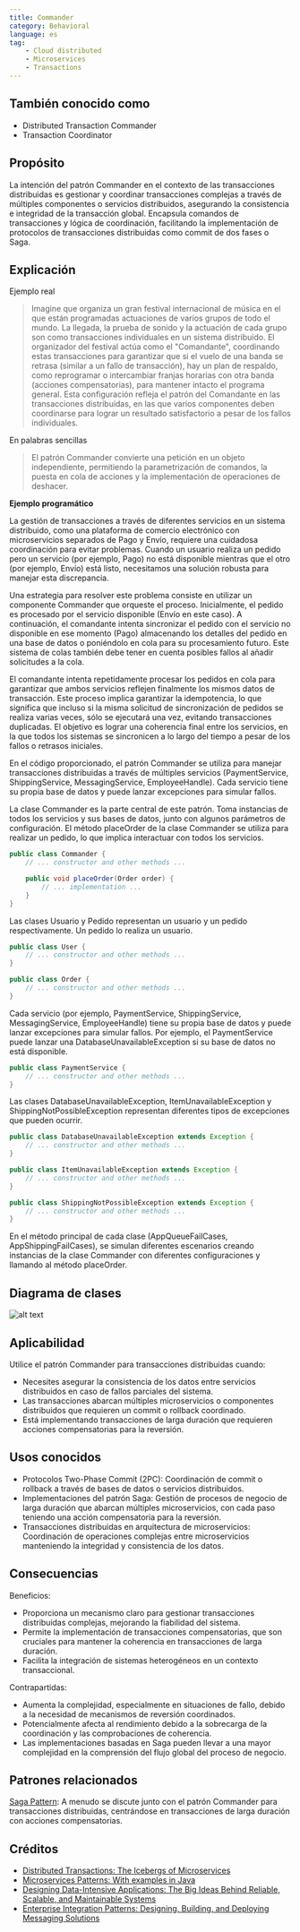 ```yaml
---
title: Commander
category: Behavioral
language: es
tag:
    - Cloud distributed
    - Microservices
    - Transactions
---
```


## También conocido como

* Distributed Transaction Commander
* Transaction Coordinator

## Propósito

La intención del patrón Commander en el contexto de las transacciones distribuidas es gestionar y coordinar
transacciones complejas a través de múltiples componentes o servicios distribuidos, asegurando la consistencia e
integridad de la transacción global. Encapsula comandos de transacciones y lógica de coordinación, facilitando la
implementación de protocolos de transacciones distribuidas como commit de dos fases o Saga.

## Explicación

Ejemplo real

> Imagine que organiza un gran festival internacional de música en el que están programadas actuaciones de varios grupos
> de todo el mundo. La llegada, la prueba de sonido y la actuación de cada grupo son como transacciones individuales en un
> sistema distribuido. El organizador del festival actúa como el "Comandante", coordinando estas transacciones para
> garantizar que si el vuelo de una banda se retrasa (similar a un fallo de transacción), hay un plan de respaldo, como
> reprogramar o intercambiar franjas horarias con otra banda (acciones compensatorias), para mantener intacto el programa
> general. Esta configuración refleja el patrón del Comandante en las transacciones distribuidas, en las que varios
> componentes deben coordinarse para lograr un resultado satisfactorio a pesar de los fallos individuales.

En palabras sencillas

> El patrón Commander convierte una petición en un objeto independiente, permitiendo la parametrización de comandos, la
> puesta en cola de acciones y la implementación de operaciones de deshacer.

**Ejemplo programático**

La gestión de transacciones a través de diferentes servicios en un sistema distribuido, como una plataforma de comercio
electrónico con microservicios separados de Pago y Envío, requiere una cuidadosa coordinación para evitar problemas.
Cuando un usuario realiza un pedido pero un servicio (por ejemplo, Pago) no está disponible mientras que el otro (por
ejemplo, Envío) está listo, necesitamos una solución robusta para manejar esta discrepancia.

Una estrategia para resolver este problema consiste en utilizar un componente Commander que orqueste el proceso.
Inicialmente, el pedido es procesado por el servicio disponible (Envío en este caso). A continuación, el comandante
intenta sincronizar el pedido con el servicio no disponible en ese momento (Pago) almacenando los detalles del pedido en
una base de datos o poniéndolo en cola para su procesamiento futuro. Este sistema de colas también debe tener en cuenta
posibles fallos al añadir solicitudes a la cola.

El comandante intenta repetidamente procesar los pedidos en cola para garantizar que ambos servicios reflejen finalmente
los mismos datos de transacción. Este proceso implica garantizar la idempotencia, lo que significa que incluso si la
misma solicitud de sincronización de pedidos se realiza varias veces, sólo se ejecutará una vez, evitando transacciones
duplicadas. El objetivo es lograr una coherencia final entre los servicios, en la que todos los sistemas se sincronicen
a lo largo del tiempo a pesar de los fallos o retrasos iniciales.

En el código proporcionado, el patrón Commander se utiliza para manejar transacciones distribuidas a través de múltiples
servicios (PaymentService, ShippingService, MessagingService, EmployeeHandle). Cada servicio tiene su propia base de
datos y puede lanzar excepciones para simular fallos.

La clase Commander es la parte central de este patrón. Toma instancias de todos los servicios y sus bases de datos,
junto con algunos parámetros de configuración. El método placeOrder de la clase Commander se utiliza para realizar un
pedido, lo que implica interactuar con todos los servicios.

```java
public class Commander {
    // ... constructor and other methods ...

    public void placeOrder(Order order) {
        // ... implementation ...
    }
}
```

Las clases Usuario y Pedido representan un usuario y un pedido respectivamente. Un pedido lo realiza un usuario.

```java
public class User {
    // ... constructor and other methods ...
}

public class Order {
    // ... constructor and other methods ...
}
```

Cada servicio (por ejemplo, PaymentService, ShippingService, MessagingService, EmployeeHandle) tiene su propia base de
datos y puede lanzar excepciones para simular fallos. Por ejemplo, el PaymentService puede lanzar una
DatabaseUnavailableException si su base de datos no está disponible.

```java
public class PaymentService {
    // ... constructor and other methods ...
}
```

Las clases DatabaseUnavailableException, ItemUnavailableException y ShippingNotPossibleException representan diferentes
tipos de excepciones que pueden ocurrir.

```java
public class DatabaseUnavailableException extends Exception {
    // ... constructor and other methods ...
}

public class ItemUnavailableException extends Exception {
    // ... constructor and other methods ...
}

public class ShippingNotPossibleException extends Exception {
    // ... constructor and other methods ...
}
```

En el método principal de cada clase (AppQueueFailCases, AppShippingFailCases), se simulan diferentes escenarios creando
instancias de la clase Commander con diferentes configuraciones y llamando al método placeOrder.

## Diagrama de clases

![alt text](./etc/commander.urm.png "Commander class diagram")

## Aplicabilidad

Utilice el patrón Commander para transacciones distribuidas cuando:

* Necesites asegurar la consistencia de los datos entre servicios distribuidos en caso de fallos parciales del sistema.
* Las transacciones abarcan múltiples microservicios o componentes distribuidos que requieren un commit o rollback
  coordinado.
* Está implementando transacciones de larga duración que requieren acciones compensatorias para la reversión.

## Usos conocidos

* Protocolos Two-Phase Commit (2PC): Coordinación de commit o rollback a través de bases de datos o servicios
  distribuidos.
* Implementaciones del patrón Saga: Gestión de procesos de negocio de larga duración que abarcan múltiples
  microservicios, con cada paso teniendo una acción compensatoria para la reversión.
* Transacciones distribuidas en arquitectura de microservicios: Coordinación de operaciones complejas entre
  microservicios manteniendo la integridad y consistencia de los datos.

## Consecuencias

Beneficios:

* Proporciona un mecanismo claro para gestionar transacciones distribuidas complejas, mejorando la fiabilidad del
  sistema.
* Permite la implementación de transacciones compensatorias, que son cruciales para mantener la coherencia en
  transacciones de larga duración.
* Facilita la integración de sistemas heterogéneos en un contexto transaccional.

Contrapartidas:

* Aumenta la complejidad, especialmente en situaciones de fallo, debido a la necesidad de mecanismos de reversión
  coordinados.
* Potencialmente afecta al rendimiento debido a la sobrecarga de la coordinación y las comprobaciones de coherencia.
* Las implementaciones basadas en Saga pueden llevar a una mayor complejidad en la comprensión del flujo global del
  proceso de negocio.

## Patrones relacionados

[Saga Pattern](https://java-design-patterns.com/patterns/saga/): A menudo se discute junto con el patrón Commander para
transacciones distribuidas, centrándose en transacciones de larga duración con acciones compensatorias.

## Créditos

* [Distributed Transactions: The Icebergs of Microservices](https://www.grahamlea.com/2016/08/distributed-transactions-microservices-icebergs/)
* [Microservices Patterns: With examples in Java](https://amzn.to/4axjnYW)
* [Designing Data-Intensive Applications: The Big Ideas Behind Reliable, Scalable, and Maintainable Systems](https://amzn.to/4axHwOV)
* [Enterprise Integration Patterns: Designing, Building, and Deploying Messaging Solutions](https://amzn.to/4aATcRe)
